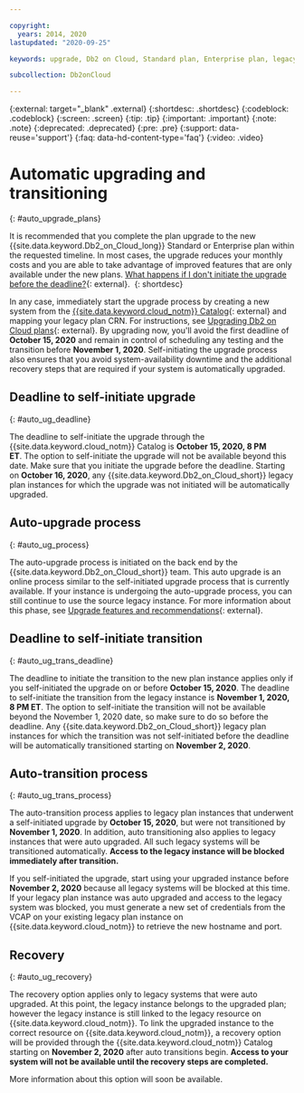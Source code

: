 ```yaml
---

copyright:
  years: 2014, 2020
lastupdated: "2020-09-25"

keywords: upgrade, Db2 on Cloud, Standard plan, Enterprise plan, legacy, automatic

subcollection: Db2onCloud

---
```


<!-- Attribute definitions --> 
{:external: target="_blank" .external}
{:shortdesc: .shortdesc}
{:codeblock: .codeblock}
{:screen: .screen}
{:tip: .tip}
{:important: .important}
{:note: .note}
{:deprecated: .deprecated}
{:pre: .pre}
{:support: data-reuse='support'}
{:faq: data-hd-content-type='faq'}
{:video: .video}

# Automatic upgrading and transitioning
{: #auto_upgrade_plans}

It is recommended that you complete the plan upgrade to the new {{site.data.keyword.Db2_on_Cloud_long}} Standard or Enterprise plan within the requested timeline. In most cases, the upgrade reduces your monthly costs and you are able to take advantage of improved features that are only available under the new plans. [What happens if I don't initiate the upgrade before the deadline?](/docs/Db2onCloud?topic=Db2onCloud-upgrade_plans#q_consequences){: external}. 
{: shortdesc}

In any case, immediately start the upgrade process by creating a new system from the [{{site.data.keyword.cloud_notm}} Catalog](https://cloud.ibm.com/catalog/services/db2){: external} and mapping your legacy plan CRN. For instructions, see [Upgrading Db2 on Cloud plans](/docs/Db2onCloud?topic=Db2onCloud-upgrade_plans){: external}. By upgrading now, you'll avoid the first deadline of **October 15, 2020** and remain in control of scheduling any testing and the transition before **November 1, 2020**. Self-initiating the upgrade process also ensures that you avoid system-availability downtime and the additional recovery steps that are required if your system is automatically upgraded.

## Deadline to self-initiate upgrade
{: #auto_ug_deadline}

The deadline to self-initiate the upgrade through the {{site.data.keyword.cloud_notm}} Catalog is **October 15, 2020, 8 PM ET**. The option to self-initiate the upgrade will not be available beyond this date. Make sure that you initiate the upgrade before the deadline. Starting on **October 16, 2020**, any {{site.data.keyword.Db2_on_Cloud_short}} legacy plan instances for which the upgrade was not initiated will be automatically upgraded.  

## Auto-upgrade process
{: #auto_ug_process}

The auto-upgrade process is initiated on the back end by the {{site.data.keyword.Db2_on_Cloud_short}} team. This auto upgrade is an online process similar to the self-initiated upgrade process that is currently available. If your instance is undergoing the auto-upgrade process, you can still continue to use the source legacy instance. For more information about this phase, see [Upgrade features and recommendations](/docs/Db2onCloud?topic=Db2onCloud-upgrade_plans#ug_feat_recom){: external}.

## Deadline to self-initiate transition
{: #auto_ug_trans_deadline}

The deadline to initiate the transition to the new plan instance applies only if you self-initiated the upgrade on or before **October 15, 2020**. The deadline to self-initiate the transition from the legacy instance is **November 1, 2020, 8 PM ET**. The option to self-initiate the transition will not be available beyond the November 1, 2020 date, so make sure to do so before the deadline. Any {{site.data.keyword.Db2_on_Cloud_short}} legacy plan instances for which the transition was not self-initiated before the deadline will be automatically transitioned starting on **November 2, 2020**.

## Auto-transition process
{: #auto_ug_trans_process}

The auto-transition process applies to legacy plan instances that underwent a self-initiated upgrade by **October 15, 2020**, but were not transitioned by **November 1, 2020**. In addition, auto transitioning also applies to legacy instances that were auto upgraded. All such legacy systems will be transitioned automatically. **Access to the legacy instance will be blocked immediately after transition.**

If you self-initiated the upgrade, start using your upgraded instance before **November 2, 2020** because all legacy systems will be blocked at this time. If your legacy plan instance was auto upgraded and access to the legacy system was blocked, you must generate a new set of credentials from the VCAP on your existing legacy plan instance on {{site.data.keyword.cloud_notm}} to retrieve the new hostname and port.

## Recovery
{: #auto_ug_recovery}

The recovery option applies only to legacy systems that were auto upgraded. At this point, the legacy instance belongs to the upgraded plan; however the legacy instance is still linked to the legacy resource on {{site.data.keyword.cloud_notm}}. To link the upgraded instance to the correct resource on {{site.data.keyword.cloud_notm}}, a recovery option will be provided through the {{site.data.keyword.cloud_notm}} Catalog starting on **November 2, 2020** after auto transitions begin. **Access to your system will not be available until the recovery steps are completed.**

More information about this option will soon be available.

